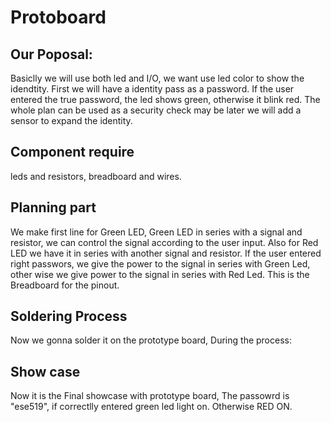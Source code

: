 # Protoboard

## Our Poposal:

Basiclly we will use both led and I/O, we want use led color to show the idendtity.
First we will have a identity pass as a password. 
If the user entered the true password, the led shows green, otherwise it blink red. 
The whole plan can be used as a security check may be later we will add a sensor to expand the identity. 

## Component require

leds and resistors, breadboard and wires.

## Planning part

We make first line for Green LED, Green LED in series with a signal and resistor, we can control the signal according to the user input. Also for Red LED we have it in series with another signal and resistor. If the user entered right passwors, we give the power to the signal in series with Green Led, other wise we give power to the signal in series with Red Led. 
This is the Breadboard for the pinout.


## Soldering Process

Now we gonna solder it on the prototype board, During the process:


## Show case

Now it is the Final showcase with prototype board, The passowrd is "ese519", if correctlly entered green led light on. Otherwise RED ON.


